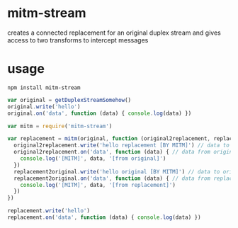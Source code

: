 # mitm-stream
creates a connected replacement for an original duplex stream and gives access to two transforms to intercept messages

# usage

`npm install mitm-stream`

```js
var original = getDuplexStreamSomehow()
original.write('hello')
original.on('data', function (data) { console.log(data) })

var mitm = require('mitm-stream')

var replacement = mitm(original, function (original2replacement, replacement2original) {
  original2replacement.write('hello replacement [BY MITM]') // data to replacement
  original2replacement.on('data', function (data) { // data from original
    console.log('[MITM]', data, '[from original]')
  })
  replacement2original.write('hello original [BY MITM]') // data to original
  replacement2original.on('data', function (data) { // data from replacement
    console.log('[MITM]', data, '[from replacement]')
  })
})

replacement.write('hello')
replacement.on('data', function (data) { console.log(data) })
```
